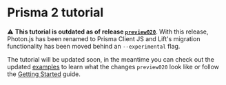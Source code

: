 # Prisma 2 tutorial

⚠️ **This tutorial is outdated as of release [`preview020`](https://github.com/prisma/prisma2/releases/tag/2.0.0-preview020)**. With this release, Photon.js has been renamed to Prisma Client JS and Lift's migration functionality has been moved behind an `--experimental` flag.

The tutorial will be updated soon, in the meantime you can check out the updated [examples](https://github.com/prisma/prisma-examples/) to learn what the changes `preview020` look like or follow the [Getting Started](./getting-started/README.md) guide.
